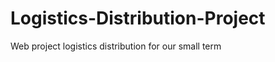 Logistics-Distribution-Project
==============================

Web project logistics distribution for our small term